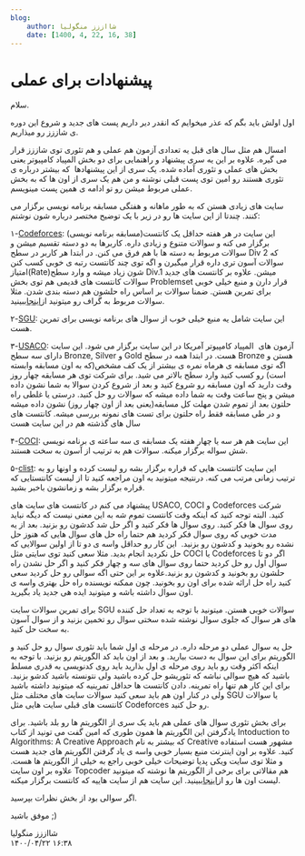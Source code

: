 ```yaml
---
blog:
    author: شااززز منگولیا
    date: [1400, 4, 22, 16, 38]
---
```

# پیشنهادات برای عملی

<div class="cnt">
سلام.<p></p>

<p>اول اولش باید بگم که عذر میخوایم که انقدر دیر داریم پست های جدید و شروع این دوره ی شاززز رو میذاریم.</p>
<p>امسال هم مثل سال های قبل یه تعدادی آزمون هم عملی و هم تئوری توی شاززز قرار می گیره. علاوه بر این یه سری پیشنهاد و راهنمایی برای دو بخش المپیاد کامپیوتر یعنی بخش های عملی و تئوری آماده شده. یک سری از این پیشنهادها  که بیشتر درباره ی تئوری هستند رو امین توی پست قبلی نوشته و من هم یک سری از اون ها که به بخش عملی مربوط میشن رو تو ادامه ی همین پست مینویسم.</p>
<p>سایت های زیادی هستن که به طور ماهانه و هفتگی مسابقه برنامه نویسی برگزار می کنند. چندتا از این سایت ها رو در زیر با یک توضیح مختصر درباره شون نوشتم:</p>
<p>۱-<a href="http://www.codeforces.com" target="_blank">Codeforces</a>: این سایت در هر هفته حداقل یک کانتست(مسابقه برنامه نویسی) برگزار می کنه و سوالات متنوع و زیادی داره. کاربرها به دو دسته تقسیم میشن و سوالات مربوط به دسته ها با هم فرق می کنن. در ابتدا هر کاربر در سطح Div 2 که سوالات آسون تری داره قرار میگیرن و اگه توی چند کانتست رتبه ی خوبی کسب کنن امتیاز(Rate)شون زیاد میشه و وارد سطح Div.1 میشن. علاوه بر کانتست های جدید سوالات کانتست های قدیمی هم توی بخش Problemset قرار دارن و منبع خیلی خوبی برای تمرین هستن. ضمنا سوالات بر اساس راه حلشون هم دسته بندی شدن. مثلا سوالات مربوط به گراف رو میتونید از<a href="http://codeforces.com/problemset/tags/graphs" target="_blank">اینجا</a>ببینید.</p>
<p>۲-<a href="http://acm.sgu.ru" target="_blank">SGU</a>: این سایت شامل یه منبع خیلی خوب از سوال های برنامه نویسی برای تمرین هست.</p>
<p>۳-<a href="http://usaco.org/" target="_blank">USACO</a>: آزمون های  المپیاد کامپیوتر آمریکا در این سایت برگزار می شود. این سایت دارای سه سطح Bronze, Silver و Gold هست. در ابتدا همه در سطح Bronze هستن و اگه توی مسابقه ی هرماه نمره ی بیشتر از یک کف مشخص(که به اون مسابقه وابسته است) رو کسب کنید وارد سطح بالاتر می شید. برای شرکت توی هر مسابقه چهار روز وقت دارید که اون مسابقه رو شروع کنید و بعد از شروع کردن سوالا به شما نشون داده میشن و پنج ساعت وقت به شما داده میشه که سوالات رو حل کنید. درستی یا غلطی راه حلتون بعد از تموم شدن مهلت کل مسابقه(یعنی بعد از اون چهار روز) نشون داده میشه و در طی مسابقه فقط راه حلتون برای تست های نمونه بررسی میشه. کانتست های سال های گذشته هم در این سایت هست</p>
<p>۴-<a href="http://hsin.hr/coci/" target="_blank">COCI</a>: این سایت هم هر سه یا چهار هفته یک مسابقه ی سه ساعته ی برنامه نویسی شش سواله برگزار میکنه. سوالات هم به ترتیب از آسون به سخت هستند.</p>
<p>۵-<a href="http://clist.by/" target="_blank">clist</a>: این سایت کانتست هایی که قراره برگزار بشه رو لیست کرده و اونها رو به ترتیب زمانی مرتب می کنه. درنتیجه میتونید به اون مراجعه کنید تا از لیست کانتستایی که قراره برگزار بشه و زمانشون باخبر بشید.</p>
<p>پیشنهاد می کنم در کانتست های سایت های USACO, COCI و Codeforces شرکت کنید. البته توجه کنید که اینکه وقت کانتست تموم شه به این معنی نیست که دیگه نباید روی سوال ها فکر کنید. روی سوال ها فکر کنید و اگر حل شد کدشون رو بزنید. بعد از یه مدت خوبی که روی سوال فکر کردید هم حتما راه حل های سوال هایی که هنوز حل نشده رو بخونید و کدشون رو بزنید.  این کار رو حداقل واسه ی دو تا از اولین سوالایی که حل نکردید انجام بدید. مثلا سعی کنید توی سایتی مثل COCI یا Codeforces اگر دو تا سوال اول رو حل کردید حتما روی سوال های سه و چهار فکر کنید و اگر حل نشدن راه حلشون رو بخونید و کدشون رو بزنید.علاوه بر این حتی اگه سوالی رو حل کردید سعی کنید راه حل ارائه شده برای اون رو بخونید. چون ممکنه نویسنده راه حل بهتری واسه ی اون سوال داشته باشه و میتونید ایده هی جدید یاد بگیرید.</p>
<p>برای تمرین سوالات سایت SGU سوالات خوبی هستن. میتونید با توجه به تعداد حل کننده های هر سوال که جلوی سوال نوشته شده سختی سوال رو تخمین بزنید و از سوال آسون به سخت حل کنید.</p>
<p>حل یه سوال عملی دو مرحله داره. در مرحله ی اول شما باید تئوری سوال رو حل کنید و الگوریتم برای این سوال به دست بیارید. و بعد از اون باید کد الگوریتم رو بزنید. با توجه به اینکه اکثر وقت رو باید روی مرحله ی اول بذارید باید روی کدنویسی به قدری مسلط باشید که هیچ سوالی نباشه که تئوریشو حل کرده باشید ولی نتونسته باشید کدشو بزنید. برای این کار هم تنها راه تمرینه. دادن کانتست ها حداقل تمرینیه که میتونید داشته باشید ولی در کنار اون هم باید سعی کنید سوالات سایت های مختلف مثل SGU یا سوالات کانتست های قبلی سایت هایی مثل Codeforces رو حل کنید.</p>
<p>برای بخش تئوری سوال های عملی هم باید یک سری از الگوریتم ها رو بلد باشید. برای یادگرفتن این الگوریتم ها همون طوری که امین گفت می تونید از کتاب Intoduction to Algorithms: A Creative Approach که بیشتر به نام Creative مشهور هست استفاده کنید. علاوه بر اون اینترنت منبع بسیار خوبی واسه ی یاد گرفتن الگوریتم های جدید هست و مثلا توی سایت ویکی پدیا توضیحات خیلی خوبی راجع به خیلی از الگوریتم ها هست. علاوه بر اون سایت Topcoder هم مقالاتی برای برخی از الگوریتم ها نوشته که میتونید لیست اون ها رو از<a href="http://community.topcoder.com/tc?module=Static&amp;d1=tutorials&amp;d2=alg_index" target="_blank">اینجا</a>ببینید. این سایت هم از سایت هاییه که کانتست برگزار میکنه.</p>
<p>اگر سوالی بود از بخش نظرات بپرسید.</p>

<p>موفق باشید ;)</p>
</div>

<div class="blog-info">
    <div class="blog-author">شااززز منگولیا</div>
    <div class="blog-date">۱۴۰۰/۰۴/۲۲ ۱۶:۳۸</div>
</div>

